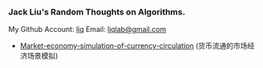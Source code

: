 ### Jack Liu's Random Thoughts on Algorithms.

My Github Account: [ljq](https://github.com/ljq)
Email: ljqlab@gmail.com

* [Market-economy-simulation-of-currency-circulation](Market-economy-simulation-of-currency-circulation) (货币流通的市场经济场景模拟)
